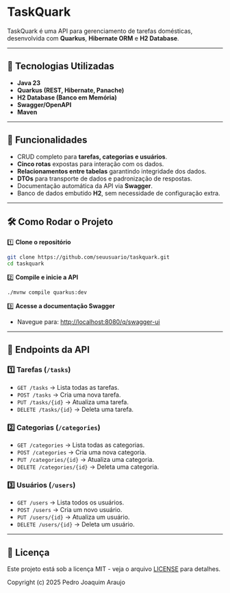 # TaskQuark

TaskQuark é uma API para gerenciamento de tarefas domésticas, desenvolvida com **Quarkus**, **Hibernate ORM** e **H2 Database**.

---

## 🚀 Tecnologias Utilizadas

- **Java 23**
- **Quarkus (REST, Hibernate, Panache)**
- **H2 Database (Banco em Memória)**
- **Swagger/OpenAPI**
- **Maven**

---

## 📌 Funcionalidades

- CRUD completo para **tarefas, categorias e usuários**.
- **Cinco rotas** expostas para interação com os dados.
- **Relacionamentos entre tabelas** garantindo integridade dos dados.
- **DTOs** para transporte de dados e padronização de respostas.
- Documentação automática da API via **Swagger**.
- Banco de dados embutido **H2**, sem necessidade de configuração extra.

---

## 🛠 Como Rodar o Projeto

1️⃣ **Clone o repositório**
```sh
git clone https://github.com/seuusuario/taskquark.git
cd taskquark
```

2️⃣ **Compile e inicie a API**
```sh
./mvnw compile quarkus:dev
```

3️⃣ **Acesse a documentação Swagger**
- Navegue para: [http://localhost:8080/q/swagger-ui](http://localhost:8080/q/swagger-ui)

---

## 📌 Endpoints da API

### **1️⃣ Tarefas** (`/tasks`)
- `GET /tasks` → Lista todas as tarefas.
- `POST /tasks` → Cria uma nova tarefa.
- `PUT /tasks/{id}` → Atualiza uma tarefa.
- `DELETE /tasks/{id}` → Deleta uma tarefa.

### **2️⃣ Categorias** (`/categories`)
- `GET /categories` → Lista todas as categorias.
- `POST /categories` → Cria uma nova categoria.
- `PUT /categories/{id}` → Atualiza uma categoria.
- `DELETE /categories/{id}` → Deleta uma categoria.

### **3️⃣ Usuários** (`/users`)
- `GET /users` → Lista todos os usuários.
- `POST /users` → Cria um novo usuário.
- `PUT /users/{id}` → Atualiza um usuário.
- `DELETE /users/{id}` → Deleta um usuário.

---

## 📝 Licença

Este projeto está sob a licença MIT - veja o arquivo [LICENSE](LICENSE) para detalhes.

Copyright (c) 2025 Pedro Joaquim Araujo
